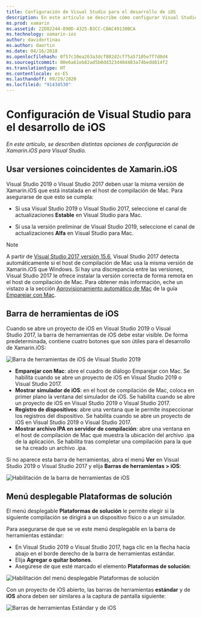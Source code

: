 ```yaml
---
title: Configuración de Visual Studio para el desarrollo de iOS
description: En este artículo se describe cómo configurar Visual Studio 2019 para el desarrollo de Xamarin.iOS. En concreto, se describe cómo configurar la versión instalada de Xamarin.iOS, la barra de herramientas de iOS y el menú desplegable de Plataformas de solución.
ms.prod: xamarin
ms.assetid: 22D82244-890D-4325-B3CC-C0AC49130BCA
ms.technology: xamarin-ios
author: davidortinau
ms.author: daortin
ms.date: 04/16/2018
ms.openlocfilehash: 0f57c10ea263a3dcf882d2cf75a57105e7f7d0d4
ms.sourcegitcommit: 00e6a61eb82ad5b0dd323d48d483a74bedd814f2
ms.translationtype: HT
ms.contentlocale: es-ES
ms.lasthandoff: 09/29/2020
ms.locfileid: "91434530"
---
```

# <a name="configuring-visual-studio-for-ios-development"></a>Configuración de Visual Studio para el desarrollo de iOS

_En este artículo, se describen distintas opciones de configuración de Xamarin.iOS para Visual Studio._

## <a name="using-matching-xamarinios-versions"></a>Usar versiones coincidentes de Xamarin.iOS

Visual Studio 2019 o Visual Studio 2017 deben usar la misma versión de Xamarin.iOS que está instalada en el host de compilación de Mac. Para asegurarse de que esto se cumpla:

- Si usa Visual Studio 2019 o Visual Studio 2017, seleccione el canal de actualizaciones **Estable** en Visual Studio para Mac.

- Si usa la versión preliminar de Visual Studio 2019, seleccione el canal de actualizaciones **Alfa** en Visual Studio para Mac.

> [!NOTE]
> A partir de [Visual Studio 2017 versión 15.6](/visualstudio/releasenotes/vs2017-relnotes#automatic-macos-provisioning), Visual Studio 2017 detecta automáticamente si el host de compilación de Mac usa la misma versión de Xamarin.iOS que Windows. Si hay una discrepancia entre las versiones, Visual Studio 2017 le ofrece instalar la versión correcta de forma remota en el host de compilación de Mac. Para obtener más información, eche un vistazo a la sección [Aprovisionamiento automático de Mac](~/ios/get-started/installation/windows/connecting-to-mac/index.md#automatic-mac-provisioning) de la guía [Emparejar con Mac](~/ios/get-started/installation/windows/connecting-to-mac/index.md).

## <a name="ios-toolbar"></a>Barra de herramientas de iOS

Cuando se abre un proyecto de iOS en Visual Studio 2019 o Visual Studio 2017, la barra de herramientas de iOS debe estar visible.  De forma predeterminada, contiene cuatro botones que son útiles para el desarrollo de Xamarin.iOS:

![Barra de herramientas de iOS de Visual Studio 2019](config-options-images/ios-toolbar.png)

- **Emparejar con Mac**: abre el cuadro de diálogo Emparejar con Mac. Se habilita cuando se abre un proyecto de iOS en Visual Studio 2019 o Visual Studio 2017.
- **Mostrar simulador de iOS**: en el host de compilación de Mac, coloca en primer plano la ventana del simulador de iOS. Se habilita cuando se abre un proyecto de iOS en Visual Studio 2019 o Visual Studio 2017.
- **Registro de dispositivos**: abre una ventana que le permite inspeccionar los registros del dispositivo. Se habilita cuando se abre un proyecto de iOS en Visual Studio 2019 o Visual Studio 2017.
- **Mostrar archivo IPA en servidor de compilación**: abre una ventana en el host de compilación de Mac que muestra la ubicación del archivo .ipa de la aplicación. Se habilita tras completar una compilación para la que se ha creado un archivo .ipa.

Si no aparece esta barra de herramientas, abra el menú **Ver** en Visual Studio 2019 o Visual Studio 2017 y elija **Barras de herramientas > iOS**:

![Habilitación de la barra de herramientas de iOS](config-options-images/ios-toolbar-enable.png "Habilitación de la barra de herramientas de iOS")

## <a name="solution-platforms-drop-down-menu"></a>Menú desplegable Plataformas de solución

El menú desplegable **Plataformas de solución** le permite elegir si la siguiente compilación se dirigirá a un dispositivo físico o a un simulador.

Para asegurarse de que se ve este menú desplegable en la barra de herramientas estándar:

- En Visual Studio 2019 o Visual Studio 2017, haga clic en la flecha hacia abajo en el borde derecho de la barra de herramientas estándar.
- Elija **Agregar o quitar botones**. 
- Asegúrese de que esté marcado el elemento **Plataformas de solución**:

![Habilitación del menú desplegable Plataformas de solución](config-options-images/solution-platforms-enable.png "Habilitación del menú desplegable Plataformas de solución")

Con un proyecto de iOS abierto, las barras de herramientas **estándar** y de **iOS** ahora deben ser similares a la captura de pantalla siguiente:

![Barras de herramientas Estándar y de iOS](config-options-images/toolbars.png "Barras de herramientas Estándar y de iOS")